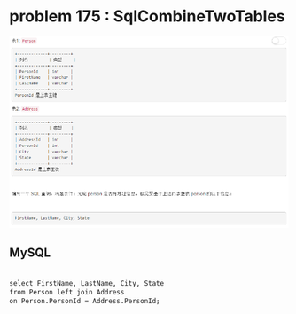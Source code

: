 
# problem 175 : SqlCombineTwoTables

<img src="https://github.com/Peefy/PeefyLeetCode/blob/master/doc/101-200/175.SqlCombineTwoTables/problem.png"/>

## MySQL

```mysql

select FirstName, LastName, City, State
from Person left join Address
on Person.PersonId = Address.PersonId;

```
